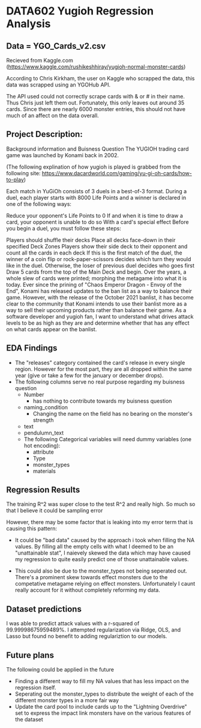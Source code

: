 # DATA602 Yugioh Regression Analysis
## Data = YGO_Cards_v2.csv
   Recieved from Kaggle.com (https://www.kaggle.com/rushikeshhiray/yugioh-normal-monster-cards)
   
   According to Chris Kirkham, the user on Kaggle who scrapped the data, this data was scrapped using an YGOHub API.

   The API used could not correctly scrape cards with & or # in their name. Thus Chris just left them out. Fortunately, this only leaves out around 35 cards. Since there are    nearly 6000 monster entries, this should not have much of an affect on the data overall.
   
## Project Description:
   Background information and Buisness Question
The YUGIOH trading card game was launched by Konami back in 2002.

(The following explination of how yugioh is played is grabbed from the following site: https://www.dacardworld.com/gaming/yu-gi-oh-cards/how-to-play)

Each match in YuGiOh consists of 3 duels in a best-of-3 format. During a duel, each player starts with 8000 Life Points and a winner is declared in one of the following ways:

Reduce your opponent's Life Points to 0
If and when it is time to draw a card, your opponent is unable to do so
With a card's special effect
Before you begin a duel, you must follow these steps:

Players should shuffle their decks
Place all decks face-down in their specified Deck Zones
Players show their side deck to their opponent and count all the cards in each deck
If this is the first match of the duel, the winner of a coin flip or rock-paper-scissors decides which turn they would like in the duel. Otherwise, the loser of previous duel decides who goes first
Draw 5 cards from the top of the Main Deck and begin.
Over the years, a whole slew of cards were printed; morphing the metagame into what it is today. Ever since the prining of "Chaos Emperor Dragon - Envoy of the End", Konami has released updates to the ban list as a way to balance their game. However, with the release of the October 2021 banlist, it has become clear to the community that Konami intends to use their banlist more as a way to sell their upcoming products rather than balance their game. As a software developer and yugioh fan, I want to understand what drives attack levels to be as high as they are and determine whether that has any effect on what cards appear on the banlist.

## EDA Findings
* The "releases" category contained the card's release in every single region. However for the most part, they are all dropped within the same year (give or take a few for the january or december drops).
* The following columns serve no real purpose regarding my buisness question
    * Number
      * has nothing to contribute towards my buisness question
    * naming_condition
      * Changing the name on the field has no bearing on the monster's strength
    * text
    * pendulumn_text
  * The following Categorical variables will need dummy variables (one hot encoding):
    * attribute
    * Type
    * monster_types
    * materials


## Regression Results
The training R^2 was super close to the test R^2 and really high. So much so that I believe it could be sampling error

However, there may be some factor that is leaking into my error term that is causing this pattern:
* It could be "bad data" caused by the approach i took when filling the NA values. By filling all the empty cells with what I deemed to be an "unattainable stat", I naievely skewed the data which may have caused my regression to quite easily predict one of those unattainable values.

* This could also be due to the monster_types not being seperated out. There's a prominent skew towards effect monsters due to the competative metagame relying on effect monsters. Unfortunately I caunt really account for it without completely reforming my data.


## Dataset predictions
I was able to predict attack values with a r-squared of 99.99998675959489%. I attempted regularization via Ridge, OLS, and Lasso but found no benefit to adding regulariztion to our models.

## Future plans
The following could be applied in the future
* Finding a different way to fill my NA values that has less impact on the regression itself.
* Seperating out the monster_types to distribute the weight of each of the different monster types in a more fair way
* Update the card pool to include cards up to the "Lightning Overdrive" set to express the impact link monsters have on the various features of the dataset

